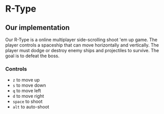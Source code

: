 # R-Type

## Our implementation

Our R-Type is a online multiplayer side-scrolling shoot 'em up game. The player controls a spaceship that can move horizontally and vertically. The player must dodge or destroy enemy ships and projectiles to survive. The goal is to defeat the boss.

### Controls

- `z` to move up
- `s` to move down
- `q` to move left
- `d` to move right
- `space` to shoot
- `alt` to auto-shoot